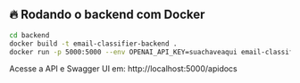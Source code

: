 ## 🔥 Rodando o backend com Docker

```bash
cd backend
docker build -t email-classifier-backend .
docker run -p 5000:5000 --env OPENAI_API_KEY=suachaveaqui email-classifier-backend
```

Acesse a API e Swagger UI em: http://localhost:5000/apidocs
